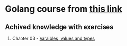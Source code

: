 # Golang course from [this link](https://www.youtube.com/playlist?list=PLCKpcjBB_VlBsxJ9IseNxFllf-UFEXOdg)

## Achived knowledge with exercises

1. Chapter 03 - [Varaibles, values and types](cap03)

